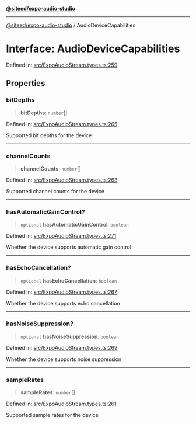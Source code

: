 [**@siteed/expo-audio-studio**](../README.md)

***

[@siteed/expo-audio-studio](../README.md) / AudioDeviceCapabilities

# Interface: AudioDeviceCapabilities

Defined in: [src/ExpoAudioStream.types.ts:259](https://github.com/deeeed/expo-audio-stream/blob/9ccce858174254387aac44d30853c908707d8254/packages/expo-audio-studio/src/ExpoAudioStream.types.ts#L259)

## Properties

### bitDepths

> **bitDepths**: `number`[]

Defined in: [src/ExpoAudioStream.types.ts:265](https://github.com/deeeed/expo-audio-stream/blob/9ccce858174254387aac44d30853c908707d8254/packages/expo-audio-studio/src/ExpoAudioStream.types.ts#L265)

Supported bit depths for the device

***

### channelCounts

> **channelCounts**: `number`[]

Defined in: [src/ExpoAudioStream.types.ts:263](https://github.com/deeeed/expo-audio-stream/blob/9ccce858174254387aac44d30853c908707d8254/packages/expo-audio-studio/src/ExpoAudioStream.types.ts#L263)

Supported channel counts for the device

***

### hasAutomaticGainControl?

> `optional` **hasAutomaticGainControl**: `boolean`

Defined in: [src/ExpoAudioStream.types.ts:271](https://github.com/deeeed/expo-audio-stream/blob/9ccce858174254387aac44d30853c908707d8254/packages/expo-audio-studio/src/ExpoAudioStream.types.ts#L271)

Whether the device supports automatic gain control

***

### hasEchoCancellation?

> `optional` **hasEchoCancellation**: `boolean`

Defined in: [src/ExpoAudioStream.types.ts:267](https://github.com/deeeed/expo-audio-stream/blob/9ccce858174254387aac44d30853c908707d8254/packages/expo-audio-studio/src/ExpoAudioStream.types.ts#L267)

Whether the device supports echo cancellation

***

### hasNoiseSuppression?

> `optional` **hasNoiseSuppression**: `boolean`

Defined in: [src/ExpoAudioStream.types.ts:269](https://github.com/deeeed/expo-audio-stream/blob/9ccce858174254387aac44d30853c908707d8254/packages/expo-audio-studio/src/ExpoAudioStream.types.ts#L269)

Whether the device supports noise suppression

***

### sampleRates

> **sampleRates**: `number`[]

Defined in: [src/ExpoAudioStream.types.ts:261](https://github.com/deeeed/expo-audio-stream/blob/9ccce858174254387aac44d30853c908707d8254/packages/expo-audio-studio/src/ExpoAudioStream.types.ts#L261)

Supported sample rates for the device
